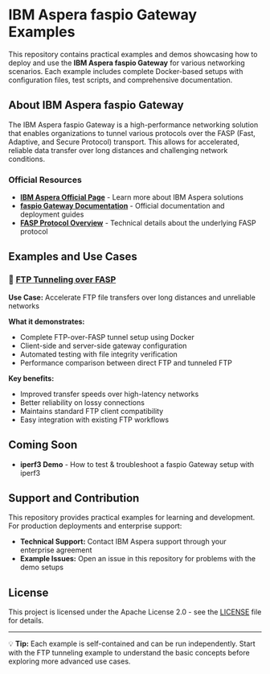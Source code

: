 # IBM Aspera faspio Gateway Examples

This repository contains practical examples and demos showcasing how to deploy and use the **IBM Aspera faspio Gateway** for various networking scenarios. Each example includes complete Docker-based setups with configuration files, test scripts, and comprehensive documentation.

## About IBM Aspera faspio Gateway

The IBM Aspera faspio Gateway is a high-performance networking solution that enables organizations to tunnel various protocols over the FASP (Fast, Adaptive, and Secure Protocol) transport. This allows for accelerated, reliable data transfer over long distances and challenging network conditions.

### Official Resources

- **[IBM Aspera Official Page](https://www.ibm.com/products/aspera)** - Learn more about IBM Aspera solutions
- **[faspio Gateway Documentation](https://www.ibm.com/docs/en/faspio-gateway/1.3.0)** - Official documentation and deployment guides
- **[FASP Protocol Overview](https://www.ibm.com/products/aspera/fasp)** - Technical details about the underlying FASP protocol

## Examples and Use Cases

### 🚀 [FTP Tunneling over FASP](./ftp-tunneling/)

**Use Case:** Accelerate FTP file transfers over long distances and unreliable networks

**What it demonstrates:**
- Complete FTP-over-FASP tunnel setup using Docker
- Client-side and server-side gateway configuration
- Automated testing with file integrity verification
- Performance comparison between direct FTP and tunneled FTP

**Key benefits:**
- Improved transfer speeds over high-latency networks
- Better reliability on lossy connections
- Maintains standard FTP client compatibility
- Easy integration with existing FTP workflows

## Coming Soon

- **iperf3 Demo** - How to test & troubleshoot a faspio Gateway setup with iperf3

## Support and Contribution

This repository provides practical examples for learning and development. For production deployments and enterprise support:

- **Technical Support:** Contact IBM Aspera support through your enterprise agreement
- **Example Issues:** Open an issue in this repository for problems with the demo setups

## License

This project is licensed under the Apache License 2.0 - see the [LICENSE](LICENSE) file for details.

---

💡 **Tip:** Each example is self-contained and can be run independently. Start with the FTP tunneling example to understand the basic concepts before exploring more advanced use cases.
